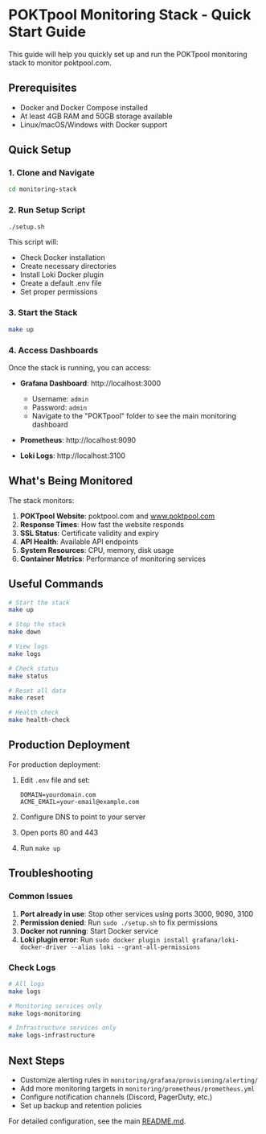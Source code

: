 # POKTpool Monitoring Stack - Quick Start Guide

This guide will help you quickly set up and run the POKTpool monitoring stack to monitor poktpool.com.

## Prerequisites

- Docker and Docker Compose installed
- At least 4GB RAM and 50GB storage available
- Linux/macOS/Windows with Docker support

## Quick Setup

### 1. Clone and Navigate
```bash
cd monitoring-stack
```

### 2. Run Setup Script
```bash
./setup.sh
```

This script will:
- Check Docker installation
- Create necessary directories
- Install Loki Docker plugin
- Create a default .env file
- Set proper permissions

### 3. Start the Stack
```bash
make up
```

### 4. Access Dashboards

Once the stack is running, you can access:

- **Grafana Dashboard**: http://localhost:3000
  - Username: `admin`
  - Password: `admin`
  - Navigate to the "POKTpool" folder to see the main monitoring dashboard

- **Prometheus**: http://localhost:9090
- **Loki Logs**: http://localhost:3100

## What's Being Monitored

The stack monitors:

1. **POKTpool Website**: poktpool.com and www.poktpool.com
2. **Response Times**: How fast the website responds
3. **SSL Status**: Certificate validity and expiry
4. **API Health**: Available API endpoints
5. **System Resources**: CPU, memory, disk usage
6. **Container Metrics**: Performance of monitoring services

## Useful Commands

```bash
# Start the stack
make up

# Stop the stack
make down

# View logs
make logs

# Check status
make status

# Reset all data
make reset

# Health check
make health-check
```

## Production Deployment

For production deployment:

1. Edit `.env` file and set:
   ```
   DOMAIN=yourdomain.com
   ACME_EMAIL=your-email@example.com
   ```

2. Configure DNS to point to your server

3. Open ports 80 and 443

4. Run `make up`

## Troubleshooting

### Common Issues

1. **Port already in use**: Stop other services using ports 3000, 9090, 3100
2. **Permission denied**: Run `sudo ./setup.sh` to fix permissions
3. **Docker not running**: Start Docker service
4. **Loki plugin error**: Run `sudo docker plugin install grafana/loki-docker-driver --alias loki --grant-all-permissions`

### Check Logs
```bash
# All logs
make logs

# Monitoring services only
make logs-monitoring

# Infrastructure services only
make logs-infrastructure
```

## Next Steps

- Customize alerting rules in `monitoring/grafana/provisioning/alerting/`
- Add more monitoring targets in `monitoring/prometheus/prometheus.yml`
- Configure notification channels (Discord, PagerDuty, etc.)
- Set up backup and retention policies

For detailed configuration, see the main [README.md](README.md). 